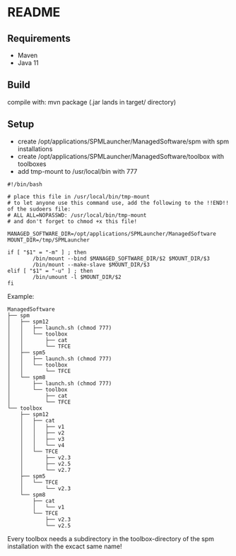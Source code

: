 # README #

## Requirements
* Maven
* Java 11

## Build
compile with:
mvn package (.jar lands in target/ directory)

## Setup
* create /opt/applications/SPMLauncher/ManagedSoftware/spm with spm installations
* create /opt/applications/SPMLauncher/ManagedSoftware/toolbox with toolboxes
* add tmp-mount to /usr/local/bin with 777

~~~~
#!/bin/bash

# place this file in /usr/local/bin/tmp-mount
# to let anyone use this command use, add the following to the !!END!! of the sudoers file:
# ALL ALL=NOPASSWD: /usr/local/bin/tmp-mount
# and don't forget to chmod +x this file!

MANAGED_SOFTWARE_DIR=/opt/applications/SPMLauncher/ManagedSoftware
MOUNT_DIR=/tmp/SPMLauncher

if [ "$1" = "-m" ] ; then
        /bin/mount --bind $MANAGED_SOFTWARE_DIR/$2 $MOUNT_DIR/$3
        /bin/mount --make-slave $MOUNT_DIR/$3
elif [ "$1" = "-u" ] ; then
        /bin/umount -l $MOUNT_DIR/$2
fi
~~~~


Example:
~~~~
ManagedSoftware
├── spm
│   ├── spm12
│   │   ├── launch.sh (chmod 777)
│   │   └── toolbox
│   │       ├── cat
│   │       └── TFCE
│   ├── spm5
│   │   ├── launch.sh (chmod 777)
│   │   └── toolbox
│   │       └── TFCE
│   └── spm8
│       ├── launch.sh (chmod 777)
│       └── toolbox
│           ├── cat
│           └── TFCE
└── toolbox
    ├── spm12
    │   ├── cat
    │   │   ├── v1
    │   │   ├── v2
    │   │   ├── v3
    │   │   └── v4
    │   └── TFCE
    │       ├── v2.3
    │       ├── v2.5
    │       └── v2.7
    ├── spm5
    │   └── TFCE
    │       └── v2.3
    └── spm8
        ├── cat
        │   └── v1
        └── TFCE
            ├── v2.3
            └── v2.5
~~~~            
Every toolbox needs a subdirectory in the toolbox-directory of the spm installation with the excact same name!
